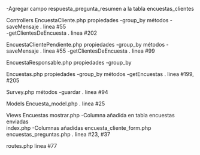 -Agregar campo respuesta_pregunta_resumen a la tabla encuestas_clientes

Controllers
  EncuestaCliente.php
    propiedades
      -group_by
    métodos
      -saveMensaje . linea #55  
      -getClientesDeEncuesta . linea #202

  EncuestaClientePendiente.php
    propiedades
      -group_by 
    métodos
      -saveMensaje . linea #55 
      -getClientesDeEncuesta . linea #99 

  EncuestaResponsable.php
    propiedades
      -group_by

  Encuestas.php
    propiedades
      -group_by
    métodos
      -getEncuestas . linea #199, #205

  Survey.php
    métodos
      -guardar . linea #94 

Models
  Encuesta_model.php . linea #25
          
        
Views
 Encuestas
    mostrar.php 
      -Columna añadida en tabla encuestas enviadas  
    index.php
      -Columnas añadidas 
    encuesta_cliente_form.php  
    encuestas_preguntas.php . linea #23, #37
      

routes.php
 linea #77        